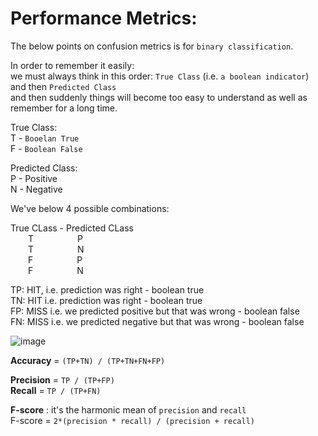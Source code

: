 
# Performance Metrics:

The below points on confusion metrics is for `binary classification`.  

In order to remember it easily:  
we must always think in this order: `True Class` (i.e. `a boolean indicator`) and then `Predicted Class`  
and then suddenly things will become too easy to understand as well as remember for a long time.  

True Class:  
T - `Booelan True`  
F - `Boolean False`  

Predicted Class:  
P - Positive  
N - Negative  

We've below 4 possible combinations:  

True CLass - Predicted CLass  
  T     P  
  T     N  
  F     P  
  F     N  

TP: HIT, i.e. prediction was right - boolean true  
TN: HIT i.e. prediction was right - boolean true  
FP: MISS i.e. we predicted positive but that was wrong - boolean false  
FN: MISS i.e. we predicted negative but that was wrong - boolean false  

![image](https://user-images.githubusercontent.com/26399543/145644851-cf5847bf-3122-4372-912b-84f63282b622.png)


**Accuracy** = `(TP+TN) / (TP+TN+FN+FP)`  

**Precision** = `TP / (TP+FP)`  
**Recall** = `TP / (TP+FN)`  

**F-score** : it's the harmonic mean of `precision` and `recall`  
F-score = `2*(precision * recall) / (precision + recall)`  

